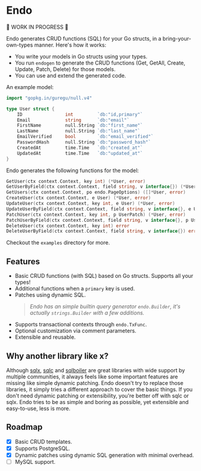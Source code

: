 # Endo

🚧 WORK IN PROGRESS 🚧

Endo generates CRUD functions (SQL) for your Go structs, in a bring-your-own-types manner. Here's how it works:
- You write your models in Go structs using your types.
- You run `endogen` to generate the CRUD functions (Get, GetAll, Create, Update, Patch, Delete) for those models.
- You can use and extend the generated code.

An example model:

```go
import "gopkg.in/guregu/null.v4"

type User struct {
	ID                int         `db:"id,primary"`
	Email             string      `db:"email"`
	FirstName         null.String `db:"first_name"`
	LastName          null.String `db:"last_name"`
	EmailVerified     bool        `db:"email_verified"`
	PasswordHash      null.String `db:"password_hash"`
	CreatedAt         time.Time   `db:"created_at"`
	UpdatedAt         time.Time   `db:"updated_at"`
}
```

Endo generates the following functions for the model:

```go
GetUser(ctx context.Context, key int) (*User, error)
GetUserByField(ctx context.Context, field string, v interface{}) (*User, error)
GetUsers(ctx context.Context, po endo.PageOptions) ([]*User, error)
CreateUser(ctx context.Context, e User) (*User, error)
UpdateUser(ctx context.Context, key int, e User) (*User, error)
UpdateUserByField(ctx context.Context, field string, v interface{}, e User) (*User, error)
PatchUser(ctx context.Context, key int, p UserPatch) (*User, error)
PatchUserByField(ctx context.Context, field string, v interface{}, p UserPatch) (*User, error)
DeleteUser(ctx context.Context, key int) error
DeleteUserByField(ctx context.Context, field string, v interface{}) error
```

Checkout the `examples` directory for more.

## Features

- Basic CRUD functions (with SQL) based on Go structs. Supports all your types!
- Additional functions when a `primary` key is used.
- Patches using dynamic SQL.
  > _Endo has an simple builtin query generator `endo.Builder`, it's actually `strings.Builder` with a few additions._
- Supports transactional contexts through `endo.TxFunc`.
- Optional customization via comment parameters.
- Extensible and reusable.

## Why another library like x?

Although [sqlx](https://github.com/jmoiron/sqlx), [sqlc](https://github.com/kyleconroy/sqlc) and [sqlboiler](https://github.com/volatiletech/sqlboiler) are great libraries with wide support by multiple communities, it always feels like some important features are missing like simple dynamic patching. Endo doesn't try to replace those libraries, it simply tries a different approach to cover the basic things. If you don't need dynamic patching or extensibility, you're better off with sqlc or sqlx. Endo tries to be as simple and boring as possible, yet extensible and easy-to-use, less is more.

## Roadmap

- [x] Basic CRUD templates.
- [x] Supports PostgreSQL.
- [x] Dynamic patches using dynamic SQL generation with minimal overhead.
- [ ] MySQL support.
